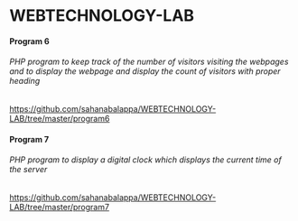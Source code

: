 # WEBTECHNOLOGY-LAB

#### Program 6
###### PHP program to keep track of the number of visitors visiting the webpages and to display the webpage and display the count of visitors with proper heading
https://github.com/sahanabalappa/WEBTECHNOLOGY-LAB/tree/master/program6
#### Program 7
###### PHP program to display a digital clock which displays the current time of the server
https://github.com/sahanabalappa/WEBTECHNOLOGY-LAB/tree/master/program7



